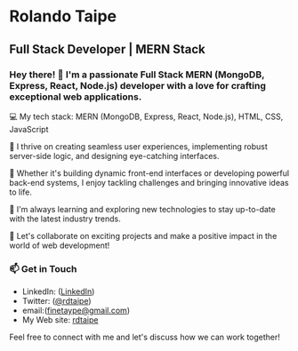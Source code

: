 # Rolando Taipe
## Full Stack Developer | MERN Stack

### Hey there! 👋 I'm a passionate Full Stack MERN (MongoDB, Express, React, Node.js) developer with a love for crafting exceptional web applications.

💻 My tech stack: MERN (MongoDB, Express, React, Node.js), HTML, CSS, JavaScript

🌟 I thrive on creating seamless user experiences, implementing robust server-side logic, and designing eye-catching interfaces.

🚀 Whether it's building dynamic front-end interfaces or developing powerful back-end systems, I enjoy tackling challenges and bringing innovative ideas to life.

🌱 I'm always learning and exploring new technologies to stay up-to-date with the latest industry trends.

🤝 Let's collaborate on exciting projects and make a positive impact in the world of web development!

### 📫 Get in Touch

- LinkedIn: ([LinkedIn](https://www.linkedin.com/in/rdtaipe))
- Twitter: ([@rdtaipe](https://www.linkedin.com/in/rdtaipe_))
- email:(finetaype@gmail.com)
- My Web site: [rdtaipe](https://about-rdtaipe.web.app)

Feel free to connect with me and let's discuss how we can work together!

